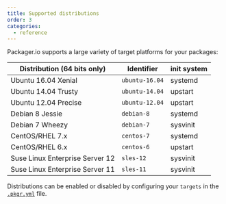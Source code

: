 ```yaml
---
title: Supported distributions
order: 3
categories:
  - reference
---
```


Packager.io supports a large variety of target platforms for your packages:

Distribution (64 bits only) | Identifier | init system
--- | --- | ---
Ubuntu 16.04 Xenial | `ubuntu-16.04` | systemd
Ubuntu 14.04 Trusty | `ubuntu-14.04` | upstart
Ubuntu 12.04 Precise | `ubuntu-12.04` | upstart
Debian 8 Jessie | `debian-8` | systemd
Debian 7 Wheezy | `debian-7` | sysvinit
CentOS/RHEL 7.x | `centos-7` | systemd
CentOS/RHEL 6.x | `centos-6` | upstart
Suse Linux Enterprise Server 12 | `sles-12` | sysvinit
Suse Linux Enterprise Server 11 | `sles-11` | sysvinit

Distributions can be enabled or disabled by configuring your `targets` in the [`.pkgr.yml`][pkgr-yml] file.

[pkgr-yml]: ../customizing-the-build/#targets
